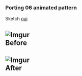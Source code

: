 ### Porting 06 animated pattern 
Sketch [qui](https://editor.p5js.org/barsab/sketches/5njTAcyJd)

![Imgur](https://i.imgur.com/c9wRowm.png)  
Before 
--
  
![Imgur](https://i.imgur.com/Gj9bBZS.png)  
After
--
